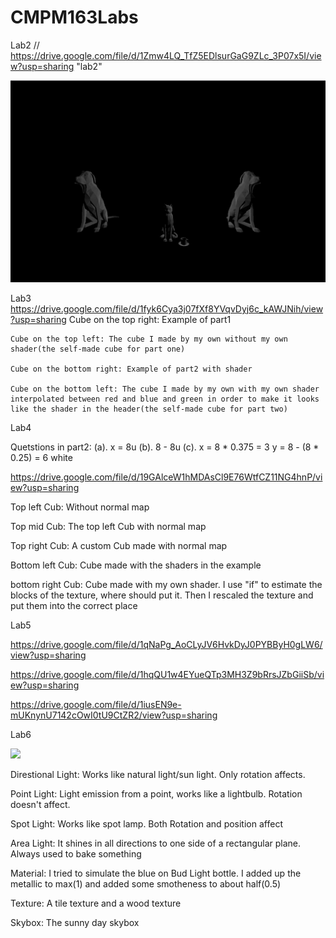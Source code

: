 # CMPM163Labs
Lab2 // https://drive.google.com/file/d/1Zmw4LQ_TfZ5EDlsurGaG9ZLc_3P07x5I/view?usp=sharing  "lab2"

![](Lab2/Scence.png)

Lab3  https://drive.google.com/file/d/1fyk6Cya3j07fXf8YVqvDyj6c_kAWJNih/view?usp=sharing
    Cube on the top right: Example of part1
    
    Cube on the top left: The cube I made by my own without my own shader(the self-made cube for part one)
    
    Cube on the bottom right: Example of part2 with shader
   
    Cube on the bottom left: The cube I made by my own with my own shader interpolated between red and blue and green in order to make it looks like the shader in the header(the self-made cube for part two) 


Lab4 

Quetstions in part2: 
(a). x = 8u
(b). 8 - 8u
(c). x = 8 * 0.375 = 3
     y = 8 - (8 * 0.25) = 6
     white


https://drive.google.com/file/d/19GAlceW1hMDAsCl9E76WtfCZ11NG4hnP/view?usp=sharing


Top left Cub: Without normal map

Top mid Cub: The top left Cub with normal map

Top right Cub: A custom Cub made with normal map

Bottom left Cub: Cube made with the shaders in the example

bottom right Cub: Cube made with my own shader. I use "if" to estimate the blocks of the texture, where should put it. Then I rescaled the texture and put them into the correct place



Lab5

https://drive.google.com/file/d/1qNaPg_AoCLyJV6HvkDyJ0PYBByH0gLW6/view?usp=sharing

https://drive.google.com/file/d/1hqQU1w4EYueQTp3MH3Z9bRrsJZbGiiSb/view?usp=sharing

https://drive.google.com/file/d/1iusEN9e-mUKnynU7142cOwI0tU9CtZR2/view?usp=sharing


Lab6

![](lAB6Scene.png)

Direstional Light: Works like natural light/sun light. Only rotation affects.

Point Light: Light emission from a point, works like a lightbulb. Rotation doesn't affect.

Spot Light: Works like spot lamp. Both Rotation and position affect

Area Light: It shines in all directions to one side of a rectangular plane. Always used to bake something

Material: I tried to simulate the blue on Bud Light bottle. I added up the metallic to max(1) and added some smotheness to about half(0.5)

Texture: A tile texture and a wood texture

Skybox: The sunny day skybox



